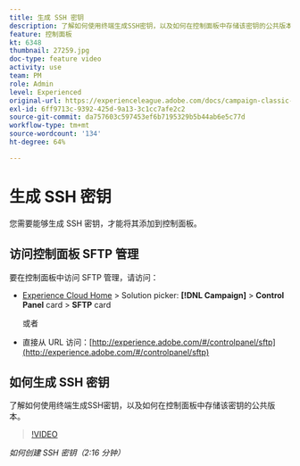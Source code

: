 ```yaml
---
title: 生成 SSH 密钥
description: 了解如何使用终端生成SSH密钥，以及如何在控制面板中存储该密钥的公共版本。
feature: 控制面板
kt: 6348
thumbnail: 27259.jpg
doc-type: feature video
activity: use
team: PM
role: Admin
level: Experienced
original-url: https://experienceleague.adobe.com/docs/campaign-classic-learn/tutorials/administrating/control-panel-acc/generate-ssh-key.html
exl-id: 6ff9713c-9392-425d-9a13-3c1cc7afe2c2
source-git-commit: da757603c597453ef6b7195329b5b44ab6e5c77d
workflow-type: tm+mt
source-wordcount: '134'
ht-degree: 64%

---
```


# 生成 SSH 密钥

您需要能够生成 SSH 密钥，才能将其添加到控制面板。

## 访问控制面板 SFTP 管理

要在控制面板中访问 SFTP 管理，请访问：

* [Experience Cloud Home](https://experience.adobe.com/#/home) > Solution picker: **[!DNL Campaign]** > **Control Panel** card > **SFTP** card

   或者
* 直接从 URL 访问：[http://experience.adobe.com/#/controlpanel/sftp](http://experience.adobe.com/#/controlpanel/sftp)

## 如何生成 SSH 密钥

了解如何使用终端生成SSH密钥，以及如何在控制面板中存储该密钥的公共版本。

>[!VIDEO](https://video.tv.adobe.com/v/27259?quality=12)

*如何创建 SSH 密钥（2:16 分钟）*
